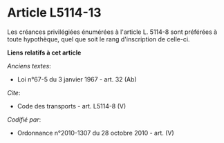 # Article L5114-13

Les créances privilégiées énumérées à l'article L. 5114-8 sont préférées à toute hypothèque, quel que soit le rang
d'inscription de celle-ci.

**Liens relatifs à cet article**

_Anciens textes_:

  - Loi n°67-5 du 3 janvier 1967 - art. 32 (Ab)

_Cite_:

  - Code des transports - art. L5114-8 (V)

_Codifié par_:

  - Ordonnance n°2010-1307 du 28 octobre 2010 - art. (V)

